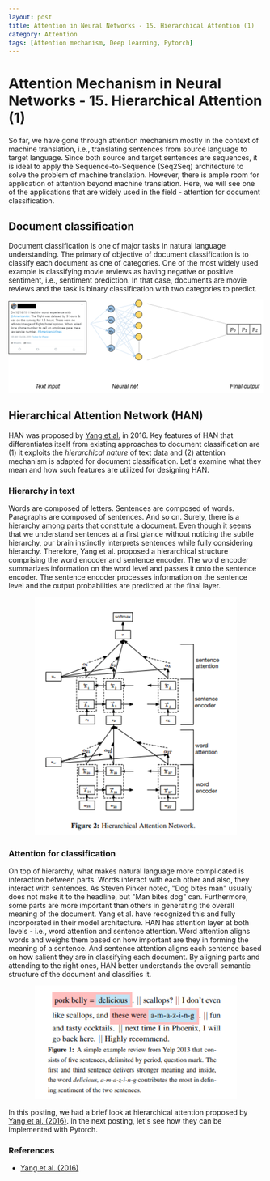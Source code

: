 ```yaml
---
layout: post
title: Attention in Neural Networks - 15. Hierarchical Attention (1)
category: Attention
tags: [Attention mechanism, Deep learning, Pytorch]
---
```


# Attention Mechanism in Neural Networks - 15. Hierarchical Attention (1)

So far, we have gone through attention mechanism mostly in the context of machine translation, i.e., translating sentences from source language to target language. Since both source and target sentences are sequences, it is ideal to apply the Sequence-to-Sequence (Seq2Seq) architecture to solve the problem of machine translation. However, there is ample room for application of attention beyond machine translation. Here, we will see one of the applications that are widely used in the field - attention for document classification.

## Document classification

Document classification is one of major tasks in natural language understanding. The primary of objective of document classification is to classify each document as one of categories. One of the most widely used example is classifying movie reviews as having negative or positive sentiment, i.e., sentiment prediction. In that case, documents are movie reviews and the task is binary classification with two categories to predict.

<p align = "center">
<img src ="/data/images/2020-03-25/0.png" width = "600px" class="center">
</p>

## Hierarchical Attention Network (HAN)

HAN was proposed by [Yang et al.](https://www.aclweb.org/anthology/N16-1174.pdf) in 2016. Key features of HAN that differentiates itself from existing approaches to document classification are (1) it exploits the *hierarchical nature* of text data and (2) attention mechanism is adapted for document classification. Let's examine what they mean and how such features are utilized for designing HAN.

### Hierarchy in text

Words are composed of letters. Sentences are composed of words. Paragraphs are composed of sentences. And so on. Surely, there is a hierarchy among parts that constitute a document. Even though it seems that we understand sentences at a first glance without noticing the subtle hierarchy, our brain instinctly interprets sentences while fully considering hierarchy. Therefore, Yang et al. proposed a hierarchical structure comprising the word encoder and sentence encoder. The word encoder summarizes information on the word level and passes it onto the sentence encoder. The sentence encoder processes information on the sentence level and the output probabilities are predicted at the final layer.

<p align = "center">
<img src ="/data/images/2020-03-25/2.PNG" width = "400px" class="center">
</p>

### Attention for classification

On top of hierarchy, what makes natural language more complicated is interaction between parts. Words interact with each other and also, they interact with sentences. As Steven Pinker noted, "Dog bites man" usually does not make it to the headline, but "Man bites dog" can. Furthermore, some parts are more important than others in generating the overall meaning of the document. Yang et al. have recognized this and fully incorporated in their model architecture. HAN has attention layer at both levels - i.e., word attention and sentence attention. Word attention aligns words and weighs them based on how important are they in forming the meaning of a sentence. And sentence attention aligns each sentence based on how salient they are in classifying each document. By aligning parts and attending to the right ones, HAN better understands the overall semantic structure of the document and classifies it.


<p align = "center">
<img src ="/data/images/2020-03-25/1.PNG" width = "400px" class="center">
</p>


In this posting, we had a brief look at hierarchical attention proposed by [Yang et al. (2016)](https://www.aclweb.org/anthology/N16-1174.pdf). In the next posting, let's see how they can be implemented with Pytorch.

### References
- [Yang et al. (2016)](https://www.aclweb.org/anthology/N16-1174.pdf)

